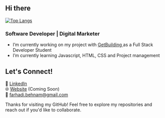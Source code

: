 ## Hi there
[![Top Langs](https://github-readme-stats.vercel.app/api/top-langs/?behnamfarhadi2010=anuraghazra&layout=pie)](https://github.com/anuraghazra/github-readme-stats)
###  Software Developer | Digital Marketer

-  I’m currently working on my project with <a href="https://www.getcoding.ca" rel="nofollow"> GetBuilding </a> as a Full Stack Developer Student
-  I’m currently learning Javascript, HTML, CSS and Project management

##  Let's Connect!  
💼 [LinkedIn](https://www.linkedin.com/in/farhadi-behnam)  
🌐 [Website](#) (Coming Soon)  
📩 farhadi.behnam@gmail.com  

Thanks for visiting my GitHub!  Feel free to explore my repositories and reach out if you'd like to collaborate.  
